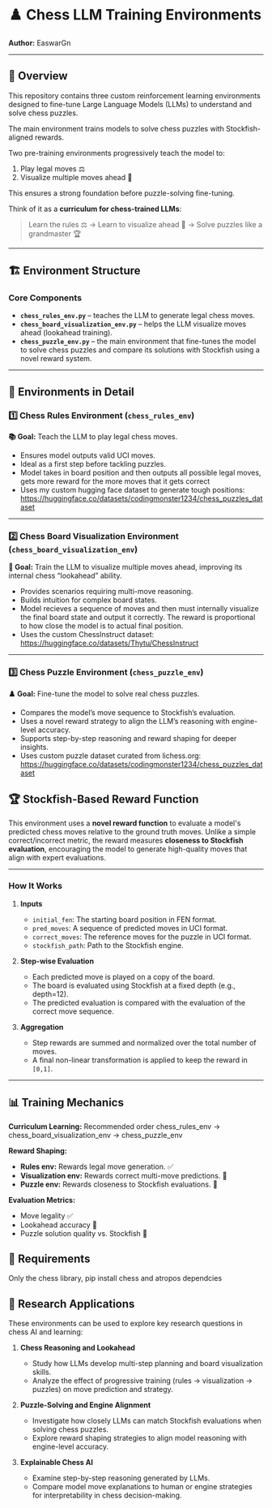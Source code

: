 # ♟️ Chess LLM Training Environments

**Author:** EaswarGn

---

## 📝 Overview

This repository contains three custom reinforcement learning environments designed to fine-tune Large Language Models (LLMs) to understand and solve chess puzzles.

The main environment trains models to solve chess puzzles with Stockfish-aligned rewards.

Two pre-training environments progressively teach the model to:

1. Play legal moves ⚖️
2. Visualize multiple moves ahead 🔮

This ensures a strong foundation before puzzle-solving fine-tuning.

Think of it as a **curriculum for chess-trained LLMs**:

> Learn the rules ⚖️ → Learn to visualize ahead 🔮 → Solve puzzles like a grandmaster 🏆

---

## 🏗️ Environment Structure

### Core Components

- **`chess_rules_env.py`** – teaches the LLM to generate legal chess moves.
- **`chess_board_visualization_env.py`** – helps the LLM visualize moves ahead (lookahead training).
- **`chess_puzzle_env.py`** – the main environment that fine-tunes the model to solve chess puzzles and compare its solutions with Stockfish using a novel reward system.

---

## 🧩 Environments in Detail

### 1️⃣ Chess Rules Environment (`chess_rules_env`)

**📚 Goal:** Teach the LLM to play legal chess moves.

- Ensures model outputs valid UCI moves.
- Ideal as a first step before tackling puzzles.
- Model takes in board position and then outputs all possible legal moves, gets more reward for the more moves that it gets correct
- Uses my custom hugging face dataset to generate tough positions: https://huggingface.co/datasets/codingmonster1234/chess_puzzles_dataset

---

### 2️⃣ Chess Board Visualization Environment (`chess_board_visualization_env`)

**🔮 Goal:** Train the LLM to visualize multiple moves ahead, improving its internal chess “lookahead” ability.

- Provides scenarios requiring multi-move reasoning.
- Builds intuition for complex board states.
- Model recieves a sequence of moves and then must internally visualize the final board state and output it correctly. The reward is proportional to how close the model is to actual final position.
- Uses the custom ChessInstruct dataset: https://huggingface.co/datasets/Thytu/ChessInstruct

---

### 3️⃣ Chess Puzzle Environment (`chess_puzzle_env`)

**♟️ Goal:** Fine-tune the model to solve real chess puzzles.

- Compares the model’s move sequence to Stockfish’s evaluation.
- Uses a novel reward strategy to align the LLM’s reasoning with engine-level accuracy.
- Supports step-by-step reasoning and reward shaping for deeper insights.
- Uses custom puzzle dataset curated from lichess.org: https://huggingface.co/datasets/codingmonster1234/chess_puzzles_dataset

## 🏆 Stockfish-Based Reward Function

This environment uses a **novel reward function** to evaluate a model's predicted chess moves relative to the ground truth moves. Unlike a simple correct/incorrect metric, the reward measures **closeness to Stockfish evaluation**, encouraging the model to generate high-quality moves that align with expert evaluations.

---

### **How It Works**

1. **Inputs**
   - `initial_fen`: The starting board position in FEN format.
   - `pred_moves`: A sequence of predicted moves in UCI format.
   - `correct_moves`: The reference moves for the puzzle in UCI format.
   - `stockfish_path`: Path to the Stockfish engine.

2. **Step-wise Evaluation**
   - Each predicted move is played on a copy of the board.
   - The board is evaluated using Stockfish at a fixed depth (e.g., depth=12).
   - The predicted evaluation is compared with the evaluation of the correct move sequence.

3. **Aggregation**
   - Step rewards are summed and normalized over the total number of moves.
   - A final non-linear transformation is applied to keep the reward in `[0,1]`.


---

## 📊 Training Mechanics

**Curriculum Learning:** Recommended order
chess_rules_env → chess_board_visualization_env → chess_puzzle_env




**Reward Shaping:**

- **Rules env:** Rewards legal move generation. ✅
- **Visualization env:** Rewards correct multi-move predictions. 🔭
- **Puzzle env:** Rewards closeness to Stockfish evaluations. 🏅

**Evaluation Metrics:**

- Move legality ✅
- Lookahead accuracy 🔭
- Puzzle solution quality vs. Stockfish 🏅

## 🔬 Requirements
Only the chess library, pip install chess and atropos dependcies


## 🔬 Research Applications

These environments can be used to explore key research questions in chess AI and learning:

1. **Chess Reasoning and Lookahead**
   - Study how LLMs develop multi-step planning and board visualization skills.
   - Analyze the effect of progressive training (rules → visualization → puzzles) on move prediction and strategy.

2. **Puzzle-Solving and Engine Alignment**
   - Investigate how closely LLMs can match Stockfish evaluations when solving chess puzzles.
   - Explore reward shaping strategies to align model reasoning with engine-level accuracy.

3. **Explainable Chess AI**
   - Examine step-by-step reasoning generated by LLMs.
   - Compare model move explanations to human or engine strategies for interpretability in chess decision-making.
